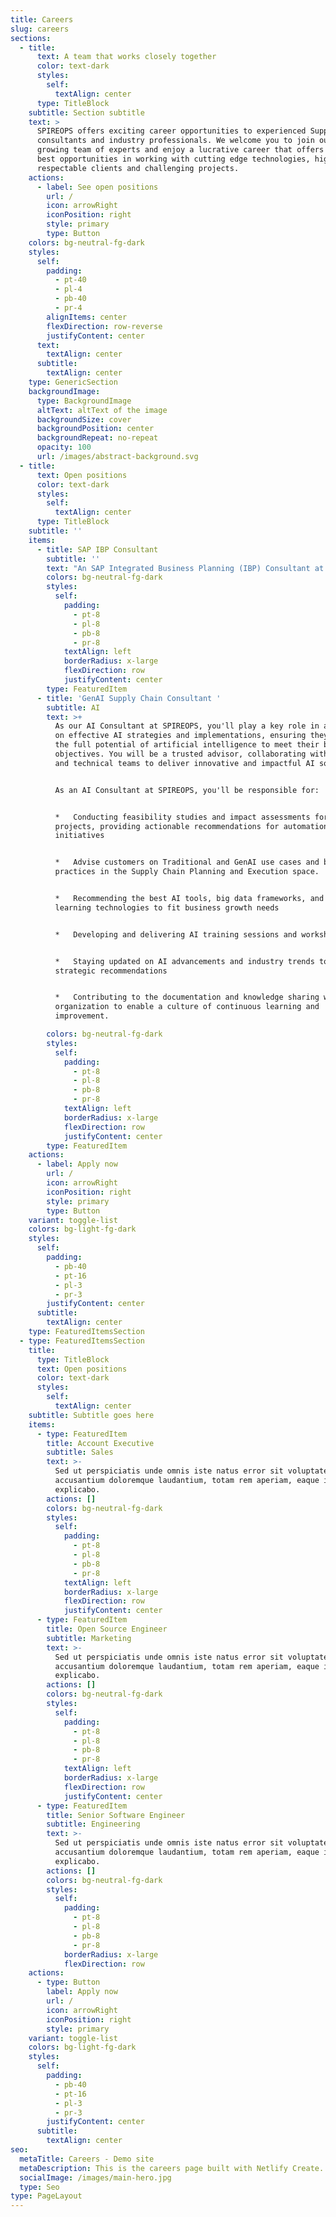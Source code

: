 ```yaml
---
title: Careers
slug: careers
sections:
  - title:
      text: A team that works closely together
      color: text-dark
      styles:
        self:
          textAlign: center
      type: TitleBlock
    subtitle: Section subtitle
    text: >
      SPIREOPS offers exciting career opportunities to experienced Supply Chain
      consultants and industry professionals. We welcome you to join our rapidly
      growing team of experts and enjoy a lucrative career that offers you the
      best opportunities in working with cutting edge technologies, highly
      respectable clients and challenging projects.
    actions:
      - label: See open positions
        url: /
        icon: arrowRight
        iconPosition: right
        style: primary
        type: Button
    colors: bg-neutral-fg-dark
    styles:
      self:
        padding:
          - pt-40
          - pl-4
          - pb-40
          - pr-4
        alignItems: center
        flexDirection: row-reverse
        justifyContent: center
      text:
        textAlign: center
      subtitle:
        textAlign: center
    type: GenericSection
    backgroundImage:
      type: BackgroundImage
      altText: altText of the image
      backgroundSize: cover
      backgroundPosition: center
      backgroundRepeat: no-repeat
      opacity: 100
      url: /images/abstract-background.svg
  - title:
      text: Open positions
      color: text-dark
      styles:
        self:
          textAlign: center
      type: TitleBlock
    subtitle: ''
    items:
      - title: SAP IBP Consultant
        subtitle: ''
        text: "An SAP Integrated Business Planning (IBP) Consultant at SPIREOPS\_helps clients implement SAP IBP to transform their business and supply chain.\_Some of their responsibilities include:\n\n*   Design and configureDesign and configure SAP IBP functionalities, and lead the end-to-end implementation of SAP IBP modules\n\n*   Provide supportProvide business and functional support for the SAP IBP module, and mentor junior consultants and end-users\n\n*   CollaborateWork with business and IT stakeholders to understand client needs, and collaborate with cross-functional teams to ensure seamless integration\n\n*   Assess and recommendAssess the impact of new features and releases, and recommend adoption strategies\n\n*   Lead testingLead testing and defect resolution during SAP IBP implementation or support\n\n*   TravelTravel may be required to drive workshops and training sessions with clients\_\n\nSome qualifications for the role include:\n\n*   A bachelor's or college degree\n\n*   At least two years of experience as an IBP functional consultant\n\n*   Demonstrated knowledge of dependencies and integration with other SAP modules\_\n\nSPIREOPS offers a variety of training programs to help employees acquire and build specialized skills.\n"
        colors: bg-neutral-fg-dark
        styles:
          self:
            padding:
              - pt-8
              - pl-8
              - pb-8
              - pr-8
            textAlign: left
            borderRadius: x-large
            flexDirection: row
            justifyContent: center
        type: FeaturedItem
      - title: 'GenAI Supply Chain Consultant '
        subtitle: AI
        text: >+
          As our AI Consultant at SPIREOPS, you'll play a key role in advising
          on effective AI strategies and implementations, ensuring they harness
          the full potential of artificial intelligence to meet their business
          objectives. You will be a trusted advisor, collaborating with clients
          and technical teams to deliver innovative and impactful AI solutions.


          As an AI Consultant at SPIREOPS, you'll be responsible for:


          *   Conducting feasibility studies and impact assessments for AI
          projects, providing actionable recommendations for automation
          initiatives


          *   Advise customers on Traditional and GenAI use cases and best
          practices in the Supply Chain Planning and Execution space.


          *   Recommending the best AI tools, big data frameworks, and deep
          learning technologies to fit business growth needs


          *   Developing and delivering AI training sessions and workshops


          *   Staying updated on AI advancements and industry trends to inform
          strategic recommendations


          *   Contributing to the documentation and knowledge sharing within the
          organization to enable a culture of continuous learning and
          improvement.

        colors: bg-neutral-fg-dark
        styles:
          self:
            padding:
              - pt-8
              - pl-8
              - pb-8
              - pr-8
            textAlign: left
            borderRadius: x-large
            flexDirection: row
            justifyContent: center
        type: FeaturedItem
    actions:
      - label: Apply now
        url: /
        icon: arrowRight
        iconPosition: right
        style: primary
        type: Button
    variant: toggle-list
    colors: bg-light-fg-dark
    styles:
      self:
        padding:
          - pb-40
          - pt-16
          - pl-3
          - pr-3
        justifyContent: center
      subtitle:
        textAlign: center
    type: FeaturedItemsSection
  - type: FeaturedItemsSection
    title:
      type: TitleBlock
      text: Open positions
      color: text-dark
      styles:
        self:
          textAlign: center
    subtitle: Subtitle goes here
    items:
      - type: FeaturedItem
        title: Account Executive
        subtitle: Sales
        text: >-
          Sed ut perspiciatis unde omnis iste natus error sit voluptatem
          accusantium doloremque laudantium, totam rem aperiam, eaque ipsa quae.
          explicabo.
        actions: []
        colors: bg-neutral-fg-dark
        styles:
          self:
            padding:
              - pt-8
              - pl-8
              - pb-8
              - pr-8
            textAlign: left
            borderRadius: x-large
            flexDirection: row
            justifyContent: center
      - type: FeaturedItem
        title: Open Source Engineer
        subtitle: Marketing
        text: >-
          Sed ut perspiciatis unde omnis iste natus error sit voluptatem
          accusantium doloremque laudantium, totam rem aperiam, eaque ipsa quae.
          explicabo.
        actions: []
        colors: bg-neutral-fg-dark
        styles:
          self:
            padding:
              - pt-8
              - pl-8
              - pb-8
              - pr-8
            textAlign: left
            borderRadius: x-large
            flexDirection: row
            justifyContent: center
      - type: FeaturedItem
        title: Senior Software Engineer
        subtitle: Engineering
        text: >-
          Sed ut perspiciatis unde omnis iste natus error sit voluptatem
          accusantium doloremque laudantium, totam rem aperiam, eaque ipsa quae.
          explicabo.
        actions: []
        colors: bg-neutral-fg-dark
        styles:
          self:
            padding:
              - pt-8
              - pl-8
              - pb-8
              - pr-8
            borderRadius: x-large
            flexDirection: row
    actions:
      - type: Button
        label: Apply now
        url: /
        icon: arrowRight
        iconPosition: right
        style: primary
    variant: toggle-list
    colors: bg-light-fg-dark
    styles:
      self:
        padding:
          - pb-40
          - pt-16
          - pl-3
          - pr-3
        justifyContent: center
      subtitle:
        textAlign: center
seo:
  metaTitle: Careers - Demo site
  metaDescription: This is the careers page built with Netlify Create.
  socialImage: /images/main-hero.jpg
  type: Seo
type: PageLayout
---
```


